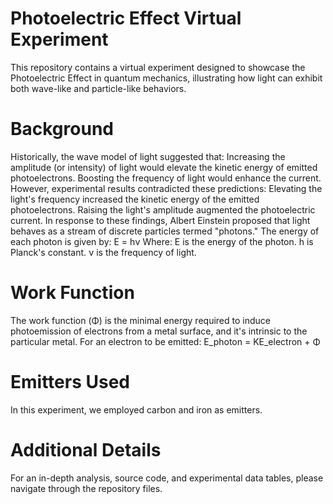 # Photoelectric Effect Virtual Experiment 
This repository contains a virtual experiment designed to showcase the Photoelectric Effect in quantum mechanics, illustrating how light can exhibit both wave-like and particle-like behaviors.

# Background
Historically, the wave model of light suggested that:
Increasing the amplitude (or intensity) of light would elevate the kinetic energy of emitted photoelectrons.
Boosting the frequency of light would enhance the current.
However, experimental results contradicted these predictions:
Elevating the light's frequency increased the kinetic energy of the emitted photoelectrons.
Raising the light's amplitude augmented the photoelectric current.
In response to these findings, Albert Einstein proposed that light behaves as a stream of discrete particles termed "photons." The energy of each photon is given by:
E = hν
Where:
E is the energy of the photon.
h is Planck's constant.
ν is the frequency of light.

# Work Function
The work function (Φ) is the minimal energy required to induce photoemission of electrons from a metal surface, and it's intrinsic to the particular metal.
For an electron to be emitted:
E_photon = KE_electron + Φ

# Emitters Used
In this experiment, we employed carbon and iron as emitters.

# Additional Details
For an in-depth analysis, source code, and experimental data tables, please navigate through the repository files.
